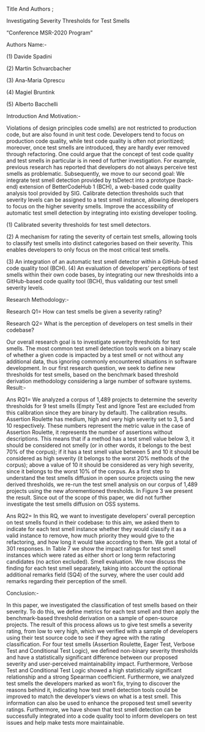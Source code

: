 
Title And Authors ;

Investigating Severity Thresholds for Test Smells

“Conference MSR-2020 Program”

Authors Name:-

(1) Davide Spadini

(2) Martin Schvarcbacher

(3) Ana-Maria Oprescu

(4) Magiel Bruntink

(5) Alberto Bacchelli

Introduction And Motivation:- 

Violations of design principles code smells) are not restricted to production code, but are also found in unit test code. Developers tend to focus on production code quality, while test code quality is often not prioritized; moreover, once test smells are introduced, they are hardly ever removed through refactoring. One could argue that the concept of test code quality and test smells in particular is in need of further investigation. For example, previous research has reported that developers do not always perceive test smells as problematic. Subsequently, we move to our second goal: We integrate test smell detection provided by tsDetect into a prototype (back-end) extension of BetterCodeHub 1 (BCH), a web-based code quality analysis tool provided by SIG. Calibrate detection thresholds such that severity levels can be assigned to a test smell instance, allowing developers to focus on the higher severity smells.  Improve the accessibility of automatic test smell detection by integrating into existing developer tooling.

(1) Calibrated severity thresholds for test smell detectors.

(2) A mechanism for rating the severity of certain test smells, allowing tools to classify test smells into distinct categories based on their severity. This enables developers to only focus on the most critical test smells. 

(3) An integration of an automatic test smell detector within a GitHub-based code quality tool (BCH). (4) An evaluation of developers’ perceptions of test smells within their own code bases, by integrating our new thresholds into a GitHub-based code quality tool (BCH), thus validating our test smell severity levels.

Research Methodology:- 

Research Q1= How can test smells be given a severity rating? 

Research Q2= What is the perception of developers on test smells in their codebase? 

Our overall research goal is to investigate severity thresholds for test smells. The most common test smell detection tools work on a binary scale of whether a given code is impacted by a test smell or not without any additional data, thus ignoring commonly encountered situations in software development. In our first research question, we seek to define new thresholds for test smells, based on the benchmark based threshold derivation methodology considering a large number of software systems.
Result:- 

Ans RQ1= We analyzed a corpus of 1,489 projects to determine the severity thresholds for 9 test smells (Empty Test and Ignore Test are excluded from this calibration since they are binary by default). The calibration results. Assertion Roulette has medium, high and very high severity set to 3, 5 and 10 respectively. These numbers represent the metric value in the case of Assertion Roulette, it represents the number of assertions without descriptions. This means that if a method has a test smell value below 3, it should be considered not smelly (or in other words, it belongs to the best 70% of the corpus); if it has a test smell value between 5 and 10 it should be considered as high severity (it belongs to the worst 20% methods of the corpus); above a value of 10 it should be considered as very high severity, since it belongs to the worst 10% of the corpus. As a first step to understand the test smells diffusion in open source projects using the new derived thresholds, we re-run the test smell analysis on our corpus of 1,489 projects using the new aforementioned thresholds. In Figure 3 we present the result. Since out of the scope of this paper, we did not further investigate the test smells diffusion on OSS systems.

Ans RQ2= In this RQ, we want to investigate developers’ overall perception on test smells found in their codebase: to this aim, we asked them to indicate for each test smell instance whether they would classify it as a valid instance to remove, how much priority they would give to the refactoring, and how long it would take according to them. We got a total of 301 responses. In Table 7 we show the impact ratings for test smell instances which were rated as either short or long term refactoring candidates (no action excluded). Smell evaluation. We now discuss the finding for each test smell separately, taking into account the optional additional remarks field (SQ4) of the survey, where the user could add remarks regarding their perception of the smell.

Conclusion:-

In this paper, we investigated the classification of test smells based on their severity. To do this, we define metrics for each test smell and then apply the benchmark-based threshold derivation on a sample of open-source projects. The result of this process allows us to give test smells a severity rating, from low to very high, which we verified with a sample of developers using their test source code to see if they agree with the rating classification. For four test smells (Assertion Roulette, Eager Test, Verbose Test and Conditional Test Logic), we defined non-binary severity thresholds and have a statistically significant difference between our proposed severity and user-perceived maintainability impact. Furthermore, Verbose Test and Conditional Test Logic showed a high statistically significant relationship and a strong Spearman coefficient.
Furthermore, we analyzed test smells the developers marked as won’t fix, trying to discover the reasons behind it, indicating how test smell detection tools could be improved to match the developer’s views on what is a test smell. This information can also be used to enhance the proposed test smell severity ratings. Furthermore, we have shown that test smell detection can be successfully integrated into a code quality tool to inform developers on test issues and help make tests more maintainable.

